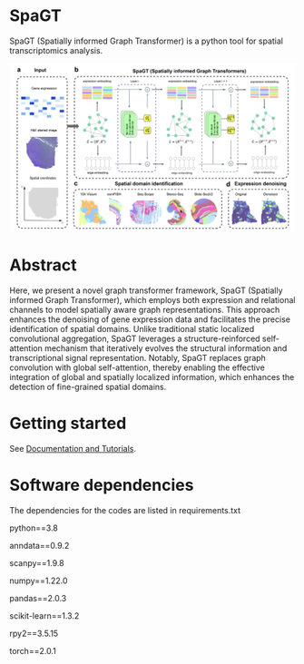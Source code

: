 # SpaGT

SpaGT (Spatially informed Graph Transformer)  is a python tool for spatial transcriptomics analysis.

![SpaGT](./SpaGT_overview.jpg)

# Abstract

Here, we present a novel graph transformer framework, SpaGT (Spatially informed Graph Transformer), which employs both expression and relational channels to model spatially aware graph representations. This approach enhances the denoising of gene expression data and facilitates the precise identification of spatial domains. Unlike traditional static localized convolutional aggregation, SpaGT leverages a structure-reinforced self-attention mechanism that iteratively evolves the structural information and transcriptional signal representation. Notably, SpaGT replaces graph convolution with global self-attention, thereby enabling the effective integration of global and spatially localized information, which enhances the detection of fine-grained spatial domains.

# Getting started

See [Documentation and Tutorials](https://spagt-tutorial.readthedocs.io/en/latest/index.html).

# Software dependencies

The dependencies for the codes are listed in requirements.txt

python==3.8

anndata==0.9.2

scanpy==1.9.8

numpy==1.22.0

pandas==2.0.3

scikit-learn==1.3.2

rpy2==3.5.15

torch==2.0.1

